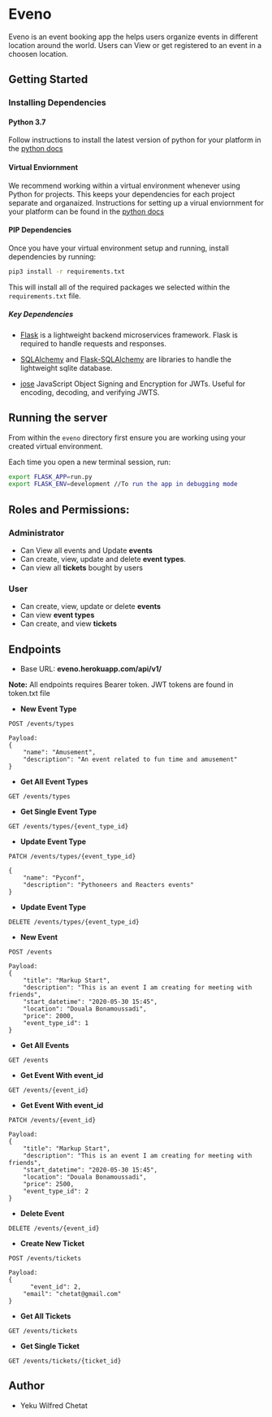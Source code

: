 # Eveno
Eveno is an event booking app the helps users organize events in different location around the world. Users can View or get registered to an event in a choosen location.

## Getting Started

### Installing Dependencies

#### Python 3.7

Follow instructions to install the latest version of python for your platform in the [python docs](https://docs.python.org/3/using/unix.html#getting-and-installing-the-latest-version-of-python)

#### Virtual Enviornment

We recommend working within a virtual environment whenever using Python for projects. This keeps your dependencies for each project separate and organaized. Instructions for setting up a virual enviornment for your platform can be found in the [python docs](https://packaging.python.org/guides/installing-using-pip-and-virtual-environments/)

#### PIP Dependencies

Once you have your virtual environment setup and running, install dependencies by running:

```bash
pip3 install -r requirements.txt
```

This will install all of the required packages we selected within the `requirements.txt` file.

##### Key Dependencies

- [Flask](http://flask.pocoo.org/)  is a lightweight backend microservices framework. Flask is required to handle requests and responses.

- [SQLAlchemy](https://www.sqlalchemy.org/) and [Flask-SQLAlchemy](https://flask-sqlalchemy.palletsprojects.com/en/2.x/) are libraries to handle the lightweight sqlite database. 
- [jose](https://python-jose.readthedocs.io/en/latest/) JavaScript Object Signing and Encryption for JWTs. Useful for encoding, decoding, and verifying JWTS.

## Running the server

From within the `eveno` directory first ensure you are working using your created virtual environment.

Each time you open a new terminal session, run:


```bash
export FLASK_APP=run.py 
export FLASK_ENV=development //To run the app in debugging mode 
```

## Roles and Permissions:
### Administrator
- Can View all events and Update **events**
- Can create, view, update and delete **event types**.
- Can view all **tickets** bought by users

### User
- Can create, view, update or delete **events**
- Can view **event types**
- Can create, and view **tickets**

## Endpoints
- Base URL: **eveno.herokuapp.com/api/v1/**

**Note:** All endpoints requires Bearer token. JWT tokens are found in token.txt file

- **New Event Type**
```
POST /events/types

Payload:
{
	"name": "Amusement",
	"description": "An event related to fun time and amusement"
}
```

- **Get All Event Types**
```
GET /events/types
```

- **Get Single Event Type**
```
GET /events/types/{event_type_id}
```

- **Update Event Type**
```
PATCH /events/types/{event_type_id}

{
	"name": "Pyconf",
	"description": "Pythoneers and Reacters events"
}
```

- **Update Event Type**
```
DELETE /events/types/{event_type_id}
```

- **New Event**
```
POST /events

Payload:
{
	"title": "Markup Start",
	"description": "This is an event I am creating for meeting with friends",
	"start_datetime": "2020-05-30 15:45",
	"location": "Douala Bonamoussadi",
	"price": 2000,
	"event_type_id": 1
}
```

- **Get All Events**
```
GET /events
```

- **Get Event With event_id**
```
GET /events/{event_id}
```

- **Get Event With event_id**
```
PATCH /events/{event_id}

Payload:
{
	"title": "Markup Start",
	"description": "This is an event I am creating for meeting with friends",
	"start_datetime": "2020-05-30 15:45",
	"location": "Douala Bonamoussadi",
	"price": 2500,
	"event_type_id": 2
}
```

- **Delete Event**
```
DELETE /events/{event_id}
```

- **Create New Ticket**
```
POST /events/tickets

Payload:
{
	  "event_id": 2,
    "email": "chetat@gmail.com"
}
```

- **Get All Tickets**
```
GET /events/tickets
```
- **Get Single Ticket**
```
GET /events/tickets/{ticket_id}
```

## Author
- Yeku Wilfred Chetat
